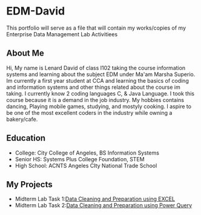 # EDM-David
This portfolio will serve as a file that will contain my works/copies of my Enterprise Data Management Lab Activitiees 
## About Me
Hi, My name is Lenard David of class I102 taking the course information systems and learning about the subject EDM under Ma'am Marsha Superio. Im currently a first year student at CCA and learning the basics of coding and information systems and other things related about the course im taking. I currently know 2 coding languages C, & Java Language. I took this course because it is a demand in the job industry. My hobbies contains dancing, Playing mobile games, studying, and mostyly cooking. I aspire to be one of the most excellent coders in the industry while owning a bakery/cafe.
## Education
- College: City College of Angeles, BS Information Systems
- Senior HS: Systems Plus College Foundation, STEM
- High School: ACNTS Angeles CIty National Trade School
## My Projects
- Midterm Lab Task 1:[Data Cleaning and Preparation using EXCEL](Lab%20Task%201/README.md)
- Midterm Lab Task 2:[Data Cleaning and Preparation using Power Query](Lab%20task%202/README.md)


